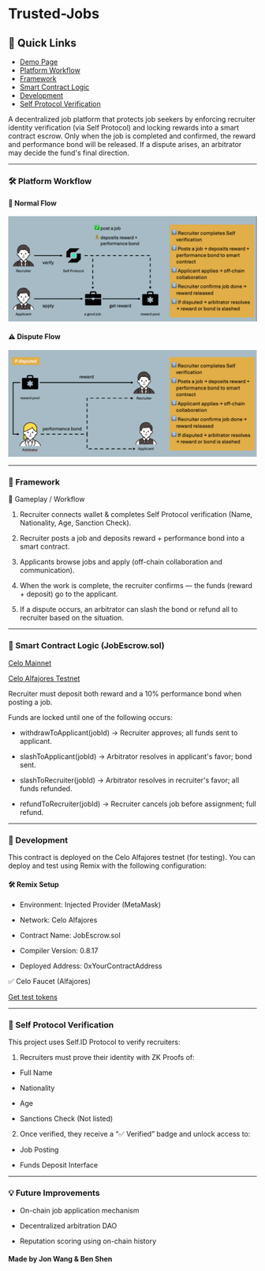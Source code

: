 # Trusted-Jobs

## 🔗 Quick Links

- [Demo Page](https://trusted-jobs-ui.vercel.app/)
- [Platform Workflow](#-platform-workflow)
- [Framework](#-framework)
- [Smart Contract Logic](#-smart-contract-logic-jobescrowsol)
- [Development](#-development)
- [Self Protocol Verification](#-self-protocol-verification)

A decentralized job platform that protects job seekers by enforcing recruiter identity verification (via Self Protocol) and locking rewards into a smart contract escrow. Only when the job is completed and confirmed, the reward and performance bond will be released. If a dispute arises, an arbitrator may decide the fund's final direction.

<hr>

### 🛠 Platform Workflow

#### 📌 Normal Flow

![Normal Flow](./public/job-flow-1.png)

#### ⚠️ Dispute Flow

![Dispute Flow](./public/job-flow-2.png)

<hr>

### 🧱 Framework

👾 Gameplay / Workflow

1. Recruiter connects wallet & completes Self Protocol verification (Name, Nationality, Age, Sanction Check).

2. Recruiter posts a job and deposits reward + performance bond into a smart contract.

3. Applicants browse jobs and apply (off-chain collaboration and communication).

4. When the work is complete, the recruiter confirms — the funds (reward + deposit) go to the applicant.

5. If a dispute occurs, an arbitrator can slash the bond or refund all to recruiter based on the situation.

<hr>

### 🎯 Smart Contract Logic (JobEscrow.sol)

[Celo Mainnet](https://celo.blockscout.com/address/0x0E6be64199930b1aa1AF03C89ed7245A97d1f1Ad?tab=contract)

[Celo Alfajores Testnet](https://celo-alfajores.blockscout.com/address/0xBF7F45091686b4d5c4f9184D1Fa30A6731a49036?tab=contract)

Recruiter must deposit both reward and a 10% performance bond when posting a job.

Funds are locked until one of the following occurs:

- withdrawToApplicant(jobId) → Recruiter approves; all funds sent to applicant.

- slashToApplicant(jobId) → Arbitrator resolves in applicant's favor; bond sent.

- slashToRecruiter(jobId) → Arbitrator resolves in recruiter's favor; all funds refunded.

- refundToRecruiter(jobId) → Recruiter cancels job before assignment; full refund.

<hr>

### 🧪 Development

This contract is deployed on the Celo Alfajores testnet (for testing). You can deploy and test using Remix with the following configuration:

#### 🛠 Remix Setup

- Environment: Injected Provider (MetaMask)

- Network: Celo Alfajores

- Contract Name: JobEscrow.sol

- Compiler Version: 0.8.17

- Deployed Address: 0xYourContractAddress

✅ Celo Faucet (Alfajores)

[Get test tokens](https://celo.org/developers/faucet)

<hr>

### 🔐 Self Protocol Verification

This project uses Self.ID Protocol to verify recruiters:

1. Recruiters must prove their identity with ZK Proofs of:

- Full Name

- Nationality

- Age

- Sanctions Check (Not listed)

2. Once verified, they receive a “✅ Verified” badge and unlock access to:

- Job Posting

- Funds Deposit Interface

<hr>

### 💡 Future Improvements

- On-chain job application mechanism

- Decentralized arbitration DAO

- Reputation scoring using on-chain history

#### Made by Jon Wang & Ben Shen
